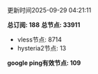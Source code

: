 更新时间2025-09-29 04:21:11

**总订阅: 188**
**总节点: 33911**
- vless节点: 8714
- hysteria2节点: 13

**google ping有效节点: 109**
